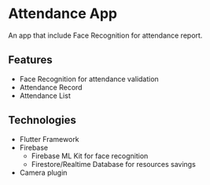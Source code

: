 # Attendance App

An app that include Face Recognition for attendance report.

## Features

- Face Recognition for attendance validation
- Attendance Record
- Attendance List

## Technologies
- Flutter Framework
- Firebase
    - Firebase ML Kit for face recognition
    - Firestore/Realtime Database for resources savings
- Camera plugin